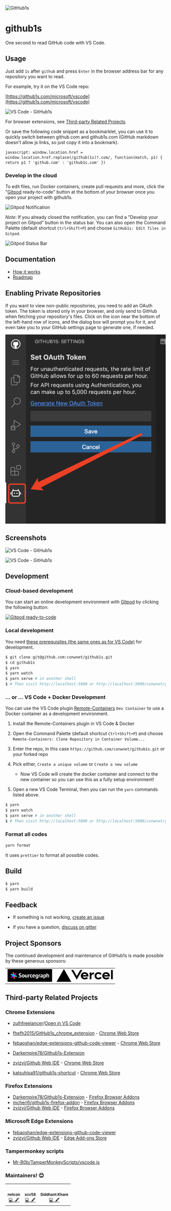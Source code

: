 ![GitHub1s](https://raw.githubusercontent.com/conwnet/github1s/master/resources/images/logo.png)

# github1s

One second to read GitHub code with VS Code.

## Usage

Just add `1s` after `github` and press `Enter` in the browser address bar for any repository you want to read.

For example, try it on the VS Code repo:

[https://github1s.com/microsoft/vscode](https://github1s.com/microsoft/vscode)

![VS Code - GitHub1s](https://raw.githubusercontent.com/conwnet/github1s/master/resources/images/vs-code-github1s.png)

For browser extensions, see [Third-party Related Projects](https://github.com/conwnet/github1s#third-party-related-projects).

Or save the following code snippet as a bookmarklet, you can use it to quickly switch between github.com and github1s.com (GitHub markdown doesn't allow js links, so just copy it into a bookmark).

```
javascript: window.location.href = window.location.href.replace(/github(1s)?.com/, function(match, p1) { return p1 ? 'github.com' : 'github1s.com' })
```

### Develop in the cloud

To edit files, run Docker containers, create pull requests and more, click the "[Gitpod](https://www.gitpod.io) ready-to-code" button at the bottom of your browser once you open your project with github1s.

![Gitpod Notification](https://raw.githubusercontent.com/conwnet/github1s/master/resources/gitpod-notification.png)

_Note_: If you already closed the notification, you can find a "Develop your project on Gitpod" button in the status bar. You can also open the Command Palette (default shortcut `Ctrl+Shift+P`) and choose `GitHub1s: Edit files in Gitpod`.

![Gitpod Status Bar](https://raw.githubusercontent.com/conwnet/github1s/master/resources/gitpod-statusbar.png)

## Documentation

- [How it works](https://github.com/conwnet/github1s/blob/master/docs/guide.md)
- [Roadmap](https://github.com/conwnet/github1s/projects/1)

## Enabling Private Repositories

If you want to view non-public repositories, you need to add an OAuth token. The token is stored only in your browser, and only send to GitHub when fetching your repository's files. Click on the icon near the bottom of the left-hand row of icons, and the dialog box will prompt you for it, and even take you to your GitHub settings page to generate one, if needed.

![VS Code - GitHub1s](https://raw.githubusercontent.com/timbaileyjones/github1s/master/resources/images/auth-token.png)

## Screenshots

![VS Code - GitHub1s](https://raw.githubusercontent.com/mohitjaisal/github1s/master/resources/images/Github1sDemo1.gif)

![VS Code - GitHub1s](https://raw.githubusercontent.com/conwnet/github1s/master/resources/images/demo.png)

## Development

### Cloud-based development

You can start an online development environment with [Gitpod](https://www.gitpod.io) by clicking the following button:

[![Gitpod ready-to-code](https://img.shields.io/badge/Gitpod-ready--to--code-blue?logo=gitpod)](https://gitpod.io/#https://github.com/conwnet/github1s)

### Local development

You need [these prerequisites (the same ones as for VS Code)](https://github.com/microsoft/vscode/wiki/How-to-Contribute#prerequisites) for development.

```bash
$ git clone git@github.com:conwnet/github1s.git
$ cd github1s
$ yarn
$ yarn watch
$ yarn serve # in another shell
$ # Then visit http://localhost:5000 or http://localhost:5000/conwnet/github1s once the build is completed.
```

### ... or ... VS Code + Docker Development

You can use the VS Code plugin [Remote-Containers](https://marketplace.visualstudio.com/items?itemName=ms-vscode-remote.remote-containers) `Dev Container` to use a Docker container as a development environment.

1. Install the Remote-Containers plugin in VS Code & Docker
2. Open the Command Palette (default shortcut `Ctrl+Shift+P`) and choose `Remote-Containers: Clone Repository in Container Volume...`
3. Enter the repo, in this case `https://github.com/conwnet/github1s.git` or your forked repo
4. Pick either, `Create a unique volume` or `Create a new volume`

   - Now VS Code will create the docker container and connect to the new container so you can use this as a fully setup environment!

5. Open a new VS Code Terminal, then you can run the `yarn` commands listed above.

```bash
$ yarn
$ yarn watch
$ yarn serve # in another shell
$ # Then visit http://localhost:5000 or http://localhost:5000/conwnet/github1s once the build is completed.
```

### Format all codes

```bash
yarn format
```

It uses `prettier` to format all possible codes.

## Build

```bash
$ yarn
$ yarn build
```

## Feedback

- If something is not working, [create an issue](https://github.com/conwnet/github1s/issues/new)

- If you have a question, [discuss on gitter](https://gitter.im/conwnet/github1s)

## Project Sponsors

The continued development and maintenance of GitHub1s is made possible by these generous sponsors:

<table><tbody><tr>
<td><a href="https://vercel.com/?utm_source=vscode-github1s&utm_campaign=oss">
<img height="40px" src="https://raw.githubusercontent.com/conwnet/github1s/master/resources/images/sourcegraph-logo.svg">
</a></td>
<td><a href="https://vercel.com/?utm_source=vscode-github1s&utm_campaign=oss">
<img height="40px" src="https://raw.githubusercontent.com/conwnet/github1s/master/resources/images/vercel-logo.svg">
</a></td>
</tr></tbody></table>

## Third-party Related Projects

### Chrome Extensions

- [zulhfreelancer](https://github.com/zulhfreelancer)/[Open in VS Code](https://chrome.google.com/webstore/detail/open-in-vs-code-github1sc/neloiopjjeflfnecdlajhopdlojlkhll)

- [fhefh2015/GitHub1s_chrome_extension](https://github.com/fhefh2015/GitHub1s_chrome_extension) - [Chrome Web Store](https://chrome.google.com/webstore/detail/github1s/lodjfmkfbfkpdhnhkcdcoonghhghbkhe)

- [febaoshan/edge-extensions-github-code-viewer](https://github.com/febaoshan/edge-extensions-github-code-viewer) - [Chrome Web Store](https://chrome.google.com/webstore/detail/github-code-viewer/ecddapgifccgblebfibdgkagfbdagjfn)

- [Darkempire78/Github1s-Extension](https://github.com/Darkempire78/Github1s-Extension)
- [zvizvi/Github Web IDE](https://github.com/zvizvi/github-web-ide) - [Chrome Web Store](https://chrome.google.com/webstore/detail/adjiklnjodbiaioggfpbpkhbfcnhgkfe)
- [katsuhisa91/github1s-shortcut](https://github.com/katsuhisa91/github1s-shortcut) - [Chrome Web Store](https://chrome.google.com/webstore/detail/shortcut-to-github1s/gfcdbodapcbfckbfpmgeldfkkgjknceo)

### Firefox Extensions

- [Darkempire78/Github1s-Extension](https://github.com/Darkempire78/Github1s-Extension) - [Firefox Browser Addons](https://addons.mozilla.org/firefox/addon/github1s-extension)
- [mcherifi/github1s-firefox-addon](https://github.com/mcherifi/github1s-firefox-addon) - [Firefox Browser Addons](https://addons.mozilla.org/firefox/addon/github1s/)
- [zvizvi/Github Web IDE](https://github.com/zvizvi/github-web-ide) - [Firefox Browser Addons](https://addons.mozilla.org/firefox/addon/github-web-ide/)

### Microsoft Edge Extensions

- [febaoshan/edge-extensions-github-code-viewer](https://github.com/febaoshan/edge-extensions-github-code-viewer)
- [zvizvi/Github Web IDE](https://github.com/zvizvi/github-web-ide) - [Edge Add-ons Store](https://microsoftedge.microsoft.com/addons/detail/akjbkjciknacicbnkfjbnlaeednpadcf)

### Tampermonkey scripts

- [Mr-B0b/TamperMonkeyScripts/vscode.js](https://github.com/Mr-B0b/TamperMonkeyScripts/blob/main/vscode.js)

### Maintainers! :blush:

<table>
  <tbody><tr>
    <td align="center"><a href="https://github.com/conwnet"><img alt="" src="https://avatars.githubusercontent.com/conwnet" width="100px;"><br><sub><b>netcon</b></sub></a><br><a href="https://github.com/conwnet/github1s/commits?author=conwnet" title="Code">💻 🖋</a></td> </a></td>
    <td align="center"><a href="https://github.com/xcv58"><img alt="" src="https://avatars.githubusercontent.com/xcv58" width="100px;"><br><sub><b>xcv58</b></sub></a><br><a href="https://github.com/conwnet/github1s/commits?author=xcv58" title="Code">💻 🖋</a></td></a></td>
    <td align="center"><a href="https://github.com/Siddhant-K-code"><img alt="" src="https://avatars.githubusercontent.com/Siddhant-K-code" width="100px;"><br><sub><b>Siddhant Khare</b></sub></a><br><a href="https://github.com/conwnet/github1s/commits?author=Siddhant-K-code" title="Code">💻 🖋</a></td> </a></td>
  </tr>
</tbody></table>
